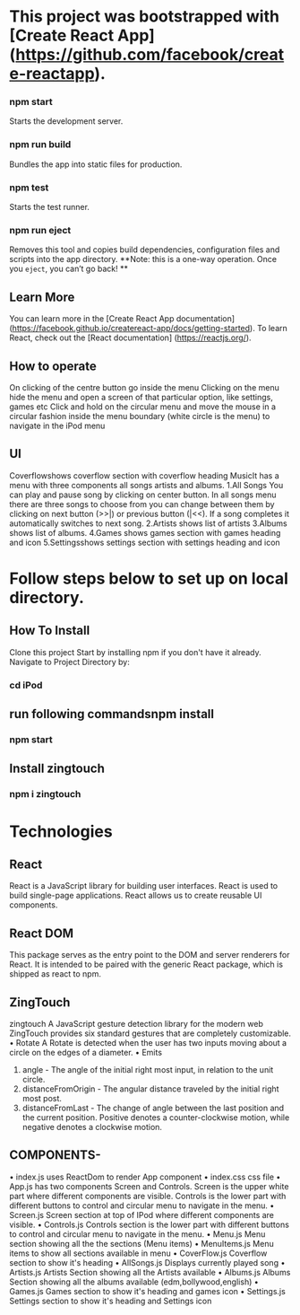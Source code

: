 # This project was bootstrapped with [Create React App] (https://github.com/facebook/create-reactapp).
### npm start
 Starts the development server.
### npm run build
 Bundles the app into static files for production.
### npm test
 Starts the test runner.
### npm run eject
 Removes this tool and copies build dependencies, configuration files
 and scripts into the app directory.
**Note: this is a one-way operation. Once you `eject`, you can’t go back! **
## Learn More
You can learn more in the [Create React App documentation] (https://facebook.github.io/createreact-app/docs/getting-started).
To learn React, check out the [React documentation] (https://reactjs.org/).
## How to operate
On clicking of the centre button go inside the menu
Clicking on the menu hide the menu and open a screen of that particular option, like settings, games
etc
Click and hold on the circular menu and move the mouse in a circular fashion inside the menu
boundary (white circle is the menu) to navigate in the iPod menu
## UI
Coverflowshows coverflow section with coverflow heading
MusicIt has a menu with three components all songs artists and albums.
1.All Songs You can play and pause song by clicking on center button.
In all songs menu there are three songs to choose from you can change between them by clicking on
next button (>>|) or previous button (|<<).
If a song completes it automatically switches to next song.
2.Artists shows list of artists
3.Albums shows list of albums.
4.Games shows games section with games heading and icon
5.Settingsshows settings section with settings heading and icon
# Follow steps below to set up on local directory.
## How To Install
Clone this project Start by installing npm if you don't have it already. Navigate to Project Directory
by:
### cd iPod
## run following commandsnpm install
### npm start
## Install zingtouch
### npm i zingtouch
# Technologies
## React
React is a JavaScript library for building user interfaces.
React is used to build single-page applications.
React allows us to create reusable UI components.
## React DOM
This package serves as the entry point to the DOM and server renderers for React. It is intended to
be paired with the generic React package, which is shipped as react to npm.
## ZingTouch
zingtouch
A JavaScript gesture detection library for the modern web
ZingTouch provides six standard gestures that are completely customizable.
• Rotate
A Rotate is detected when the user has two inputs moving about a circle on the edges of a diameter.
• Emits
1. angle - The angle of the initial right most input, in relation to the unit circle.
2. distanceFromOrigin - The angular distance traveled by the initial right most post.
3. distanceFromLast - The change of angle between the last position and the current position.
Positive denotes a counter-clockwise motion, while negative denotes a clockwise motion.
## COMPONENTS-
• index.js
uses ReactDom to render App component
• index.css
css file
• App.js
has two components Screen and Controls.
Screen is the upper white part where different components are visible.
Controls is the lower part with different buttons to control and circular menu to navigate in the
menu.
• Screen.js
Screen section at top of IPod where different components are visible.
• Controls.js
Controls section is the lower part with different buttons to control and circular menu to navigate in
the menu.
• Menu.js
Menu section showing all the the sections (Menu items)
• MenuItems.js
Menu items to show all sections available in menu
• CoverFlow.js
Coverflow section to show it's heading
• AllSongs.js
Displays currently played song
• Artists.js
Artists Section showing all the Artists available
• Albums.js
Albums Section showing all the albums available (edm,bollywood,english)
• Games.js
Games section to show it's heading and games icon
• Settings.js
Settings section to show it's heading and Settings icon
